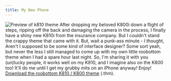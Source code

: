 ```yaml
---
title: My New Phone
---
```

![Preview of k810 theme](http://wp.roodesign.co.uk/wp-content/uploads/2007/08/rdc_theme_k810.png) After dropping my beloved K800i down a flight of steps, ripping off the back and damaging the camera in the process, I finally have a shiny new K810i from the insurance company. But I couldn't stand the crappy theme that came with it. But, wait a punk-ass minute - I thought, Aren't I supposed to be some kind of interface designer? Some sort yeah, but never the less I still managed to come up with my own little roobottom theme when I had a spare hour last night. So, I'm sharing it with you (un)lucky people, it works well on my K810, and I imagine also on the K800 too! It'll do me until I get my grubby mits on an iPhone anyway! Enjoy! [Download the roobottom K810 / K800 theme](http://www.roobottom.com/downloads/roobottom.thm) (.thm).